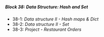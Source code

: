 ##### Block 38: Data Structure: Hash and Set
*  38-1: *Data structure II - Hash maps & Dict*
*  38-2: *Data structure II - Set*
*  38-3: *Project - Restaurant Orders*